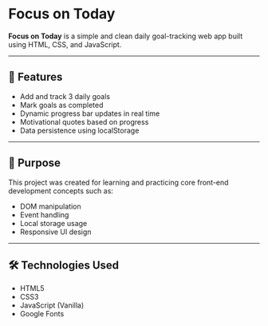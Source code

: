 # Focus on Today

**Focus on Today** is a simple and clean daily goal-tracking web app built using HTML, CSS, and JavaScript.

---

## 🚀 Features

- Add and track 3 daily goals
- Mark goals as completed
- Dynamic progress bar updates in real time
- Motivational quotes based on progress
- Data persistence using localStorage

---

## 🎯 Purpose

This project was created for learning and practicing core front-end development concepts such as:

- DOM manipulation
- Event handling
- Local storage usage
- Responsive UI design

---

## 🛠️ Technologies Used

- HTML5
- CSS3
- JavaScript (Vanilla)
- Google Fonts



